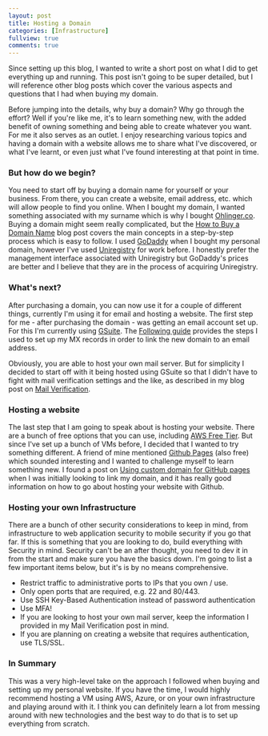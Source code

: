 ```yaml
---
layout: post
title: Hosting a Domain
categories: [Infrastructure]
fullview: true
comments: true
---
```


Since setting up this blog, I wanted to write a short post on what I did to get everything up and running. This post isn't going to be super detailed, but I will reference other blog posts which cover the various aspects and questions that I had when buying my domain. 

Before jumping into the details, why buy a domain? Why go through the effort? Well if you're like me, it's to learn something new, with the added benefit of owning something and being able to create whatever you want. For me it also serves as an outlet. I enjoy researching various topics and having a domain with a website allows me to share what I've discovered, or what I've learnt, or even just what I've found interesting at that point in time.

### But how do we begin? 

You need to start off by buying a domain name for yourself or your business. From there, you can create a website, email address, etc. which will allow people to find you online. When I bought my domain, I wanted something associated with my surname which is why I bought [Ohlinger.co](https://ohlinger.co). Buying a domain might seem really complicated, but the [How to Buy a Domain Name](https://www.godaddy.com/garage/how-to-buy-a-domain-name/) blog post covers the main concepts in a step-by-step process which is easy to follow. I used [GoDaddy](https://godaddy.com/) when I bought my personal domain, however I've used [Uniregistry](https://uniregistry.com/) for work before. I honestly prefer the management interface associated with Uniregistry but GoDaddy's prices are better and I believe that they are in the process of acquiring Uniregistry.


### What's next?

After purchasing a domain, you can now use it for a couple of different things, currently I'm using it for email and hosting a website. The first step for me - after purchasing the domain - was getting an email account set up. For this I'm currently using [GSuite](https://gsuite.google.com/). The [Following guide](https://support.google.com/a/answer/33353?hl=en&ref_topic=4445319) provides the steps I used to set up my MX records in order to link the new domain to an email address. 

Obviously, you are able to host your own mail server. But for simplicity I decided to start off with it being hosted using GSuite so that I didn't have to fight with mail verification settings and the like, as described in my blog post on [Mail Verification](https://ohlinger.co/infrastructure/security/2020/03/27/mail-verification.html).


### Hosting a website

The last step that I am going to speak about is hosting your website. There are a bunch of free options that you can use, including [AWS Free Tier](https://aws.amazon.com/free/?all-free-tier.sort-by=item.additionalFields.SortRank&all-free-tier.sort-order=asc). But since I've set up a bunch of VMs before, I decided that I wanted to try something different. A friend of mine mentioned [Github Pages](https://pages.github.com/) (also free) which sounded interesting and I wanted to challenge myself to learn something new.  I found a post on [Using custom domain for GitHub pages](https://medium.com/@hossainkhan/using-custom-domain-for-github-pages-86b303d3918a) when I was initially looking to link my domain, and it has really good information on how to go about hosting your website with Github.

### Hosting your own Infrastructure
There are a bunch of other security considerations to keep in mind, from infrastructure to web application security to mobile security if you go that far. If this is something that you are looking to do, build everything with Security in mind. Security can't be an after thought, you need to dev it in from the start and make sure you have the basics down. I'm going to list a few important items below, but it's is by no means comprehensive.

* Restrict traffic to administrative ports to IPs that you own / use.
* Only open ports that are required, e.g. 22 and 80/443.
* Use SSH Key-Based Authentication instead of password authentication
* Use MFA!
* If you are looking to host your own mail server, keep the information I provided in my Mail Verification post in mind.
* If you are planning on creating a website that requires authentication, use TLS/SSL.

### In Summary

This was a very high-level take on the approach I followed when buying and setting up my personal website. If you have the time, I would highly recommend hosting a VM using AWS, Azure, or on your own infrastructure and playing around with it. I think you can definitely learn a lot from messing around with new technologies and the best way to do that is to set up everything from scratch.

